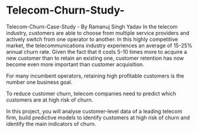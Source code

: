 # Telecom-Churn-Study-
Telecom-Churn-Case-Study - By Ramanuj Singh Yadav
In the telecom industry, customers are able to choose from multiple service providers and actively switch from one operator to another.
In this highly competitive market, 
the telecommunications industry experiences an average of 15-25% annual churn rate. Given the fact that it costs 5-10 times more to acquire a new customer
than to retain an existing one, customer retention has now become even more important than customer acquisition.

For many incumbent operators, retaining high profitable customers is the number one business goal.

To reduce customer churn, telecom companies need to predict which customers are at high risk of churn.

In this project, you will analyse customer-level data of a leading telecom firm, build predictive models to identify customers at high risk of churn and 
identify the main indicators of churn.
